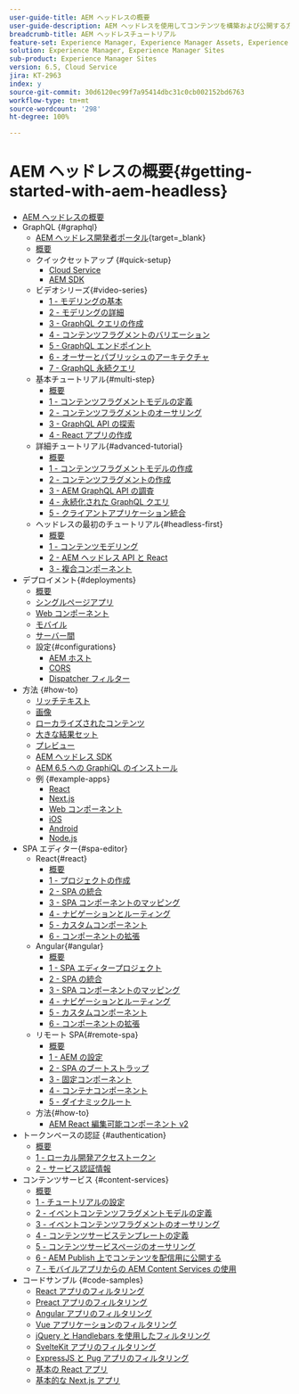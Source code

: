 ```yaml
---
user-guide-title: AEM ヘッドレスの概要
user-guide-description: AEM ヘッドレスを使用してコンテンツを構築および公開する方法を示す、エンドツーエンドのチュートリアルです。
breadcrumb-title: AEM ヘッドレスチュートリアル
feature-set: Experience Manager, Experience Manager Assets, Experience Manager Sites
solution: Experience Manager, Experience Manager Sites
sub-product: Experience Manager Sites
version: 6.5, Cloud Service
jira: KT-2963
index: y
source-git-commit: 30d6120ec99f7a95414dbc31c0cb002152bd6763
workflow-type: tm+mt
source-wordcount: '298'
ht-degree: 100%

---
```



# AEM ヘッドレスの概要{#getting-started-with-aem-headless}

+ [AEM ヘッドレスの概要](./overview.md)
+ GraphQL {#graphql}
   + [AEM ヘッドレス開発者ポータル](https://experienceleague.adobe.com/landing/experience-manager/headless/developer.html?lang=ja){target=_blank}
   + [概要](./graphql/overview.md)
   + クイックセットアップ {#quick-setup}
      + [Cloud Service](./graphql/quick-setup/cloud-service.md)
      + [AEM SDK](./graphql/quick-setup/local-sdk.md)
   + ビデオシリーズ{#video-series}
      + [1 - モデリングの基本](./graphql/video-series/modeling-basics.md)
      + [2 - モデリングの詳細](./graphql/video-series/advanced-modeling.md)
      + [3 - GraphQL クエリの作成](./graphql/video-series/creating-graphql-queries.md)
      + [4 - コンテンツフラグメントのバリエーション](./graphql/video-series/content-fragment-variations.md)
      + [5 - GraphQL エンドポイント](./graphql/video-series/graphql-endpoints.md)
      + [6 - オーサーとパブリッシュのアーキテクチャ](./graphql/video-series/author-publish-architecture.md)
      + [7 - GraphQL 永続クエリ](./graphql/video-series/graphql-persisted-queries.md)
   + 基本チュートリアル{#multi-step}
      + [概要](./graphql/multi-step/overview.md)
      + [1 - コンテンツフラグメントモデルの定義](./graphql/multi-step/content-fragment-models.md)
      + [2 - コンテンツフラグメントのオーサリング](./graphql/multi-step/author-content-fragments.md)
      + [3 - GraphQL API の探索](./graphql/multi-step/explore-graphql-api.md)
      + [4 - React アプリの作成](./graphql/multi-step/graphql-and-react-app.md)
   + 詳細チュートリアル{#advanced-tutorial}
      + [概要](/help/headless-tutorial/graphql/advanced-graphql/overview.md)
      + [1 - コンテンツフラグメントモデルの作成](/help/headless-tutorial/graphql/advanced-graphql/create-content-fragment-models.md)
      + [2 - コンテンツフラグメントの作成](/help/headless-tutorial/graphql/advanced-graphql/author-content-fragments.md)
      + [3 - AEM GraphQL API の調査](/help/headless-tutorial/graphql/advanced-graphql/explore-graphql-api.md)
      + [4 - 永続化された GraphQL クエリ](/help/headless-tutorial/graphql/advanced-graphql/graphql-persisted-queries.md)
      + [5 - クライアントアプリケーション統合](/help/headless-tutorial/graphql/advanced-graphql/client-application-integration.md)
   + ヘッドレスの最初のチュートリアル{#headless-first}
      + [概要](./graphql/headless-first-tutorial/overview.md)
      + [1 - コンテンツモデリング](./graphql/headless-first-tutorial/1-content-modeling.md)
      + [2 - AEM ヘッドレス API と React](./graphql/headless-first-tutorial/2-aem-headless-apis-and-react.md)
      + [3 - 複合コンポーネント](./graphql/headless-first-tutorial/3-complex-components.md)
+ デプロイメント{#deployments}
   + [概要](./graphql/deployment/overview.md)
   + [シングルページアプリ](./graphql/deployment/spa.md)
   + [Web コンポーネント](./graphql/deployment/web-component.md)
   + [モバイル](./graphql/deployment/mobile.md)
   + [サーバー間](./graphql/deployment/server-to-server.md)
   + 設定{#configurations}
      + [AEM ホスト](./graphql/deployment/configurations/aem-hosts.md)
      + [CORS](./graphql/deployment/configurations/cors.md)
      + [Dispatcher フィルター](./graphql/deployment/configurations/dispatcher-filters.md)
+ 方法 {#how-to}
   + [リッチテキスト](./graphql/how-to/rich-text.md)
   + [画像](./graphql/how-to/images.md)
   + [ローカライズされたコンテンツ](./graphql/how-to/localized-content.md)
   + [大きな結果セット](./graphql/how-to/large-result-sets.md)
   + [プレビュー](./graphql/how-to/preview.md)
   + [AEM ヘッドレス SDK](./graphql/how-to/aem-headless-sdk.md)
   + [AEM 6.5 への GraphiQL のインストール](./graphql/how-to/install-graphiql-aem-6-5.md)
   + 例 {#example-apps}
      + [React](./graphql/example-apps/react-app.md)
      + [Next.js](./graphql/example-apps/next-js.md)
      + [Web コンポーネント](./graphql/example-apps/web-component.md)
      + [iOS](./graphql/example-apps/ios-swiftui-app.md)
      + [Android](./graphql/example-apps/android-app.md)
      + [Node.js](./graphql/example-apps/server-to-server-app.md)
+ SPA エディター{#spa-editor}
   + React{#react}
      + [概要](./spa-editor/react/overview.md)
      + [1 - プロジェクトの作成](./spa-editor/react/create-project.md)
      + [2 - SPA の統合](./spa-editor/react/integrate-spa.md)
      + [3 - SPA コンポーネントのマッピング](./spa-editor/react/map-components.md)
      + [4 - ナビゲーションとルーティング](./spa-editor/react/navigation-routing.md)
      + [5 - カスタムコンポーネント](./spa-editor/react/custom-component.md)
      + [6 - コンポーネントの拡張](./spa-editor/react/extend-component.md)
   + Angular{#angular}
      + [概要](./spa-editor/angular/overview.md)
      + [1 - SPA エディタープロジェクト](./spa-editor/angular/create-project.md)
      + [2 - SPA の統合](./spa-editor/angular/integrate-spa.md)
      + [3 - SPA コンポーネントのマッピング](./spa-editor/angular/map-components.md)
      + [4 - ナビゲーションとルーティング](./spa-editor/angular/navigation-routing.md)
      + [5 - カスタムコンポーネント](./spa-editor/angular/custom-component.md)
      + [6 - コンポーネントの拡張](./spa-editor/angular/extend-component.md)
   + リモート SPA{#remote-spa}
      + [概要](./spa-editor/remote-spa/overview.md)
      + [1 - AEM の設定](./spa-editor/remote-spa/aem-configure.md)
      + [2 - SPA のブートストラップ](./spa-editor/remote-spa/spa-bootstrap.md)
      + [3 - 固定コンポーネント](./spa-editor/remote-spa/spa-fixed-component.md)
      + [4 - コンテナコンポーネント](./spa-editor/remote-spa/spa-container-component.md)
      + [5 - ダイナミックルート](./spa-editor/remote-spa/spa-dynamic-routes.md)
   + 方法{#how-to}
      + [AEM React 編集可能コンポーネント v2](./spa-editor/how-to/react-core-components-v2.md)
+ トークンベースの認証 {#authentication}
   + [概要](./authentication/overview.md)
   + [1 - ローカル開発アクセストークン](./authentication/local-development-access-token.md)
   + [2 - サービス認証情報](./authentication/service-credentials.md)
+ コンテンツサービス {#content-services}
   + [概要](./content-services/overview.md)
   + [1 - チュートリアルの設定](./content-services/chapter-1.md)
   + [2 - イベントコンテンツフラグメントモデルの定義](./content-services/chapter-2.md)
   + [3 - イベントコンテンツフラグメントのオーサリング](./content-services/chapter-3.md)
   + [4 - コンテンツサービステンプレートの定義](./content-services/chapter-4.md)
   + [5 - コンテンツサービスページのオーサリング](./content-services/chapter-5.md)
   + [6 - AEM Publish 上でコンテンツを配信用に公開する](./content-services/chapter-6.md)
   + [7 - モバイルアプリからの AEM Content Services の使用](./content-services/chapter-7.md)
+ コードサンプル {#code-samples}
   + [React アプリのフィルタリング](./graphql/code-samples/filtering-react-app.md)
   + [Preact アプリのフィルタリング](./graphql/code-samples/filtering-preact-app.md)
   + [Angular アプリのフィルタリング](./graphql/code-samples/filtering-angular-app.md)
   + [Vue アプリケーションのフィルタリング](./graphql/code-samples/filtering-vue-app.md)
   + [jQuery と Handlebars を使用したフィルタリング](./graphql/code-samples/filtering-jquery-handlebars.md)
   + [SvelteKit アプリのフィルタリング](./graphql/code-samples/filtering-sveltekit-app.md)
   + [ExpressJS と Pug アプリのフィルタリング](./graphql/code-samples/filtering-express-pug-app.md)
   + [基本の React アプリ](./graphql/code-samples/basic-react-app.md)
   + [基本的な Next.js アプリ](./graphql/code-samples/basic-nextjs-app.md)

